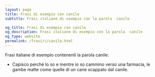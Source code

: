 ```yaml
---
layout: page
title: Frasi di esempio con canile 
subtitle: Frasi italiane di esempio con la parola  canile

og_title: Frasi di esempio con canile 
og_description: Frasi italiane di esempio con la parola  canile
og_type: website
permalink: /frasi/c/canile.html
---
```


Frasi italiane di esempio contenenti la parola canile:


- Capisco perché lo so e mentre io so cammino verso una farmacia, le gambe matte come quelle di un cane scappato dal canile.
